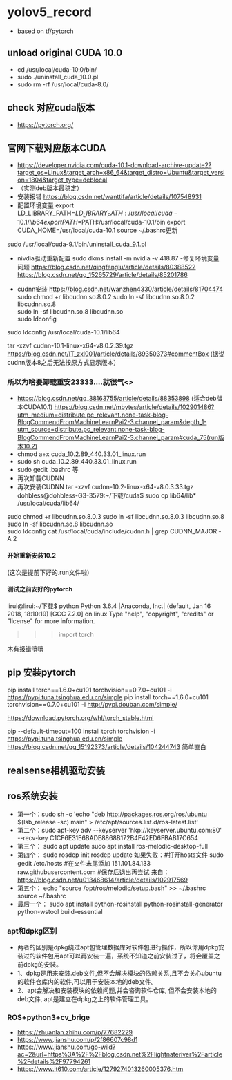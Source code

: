 # yolov5_record
- based on tf/pytorch
## unload original CUDA 10.0
- cd /usr/local/cuda-10.0/bin/
- sudo ./uninstall_cuda_10.0.pl
- sudo rm -rf /usr/local/cuda-8.0/
## check 对应cuda版本
- https://pytorch.org/
## 官网下载对应版本CUDA
- https://developer.nvidia.com/cuda-10.1-download-archive-update2?target_os=Linux&target_arch=x86_64&target_distro=Ubuntu&target_version=1804&target_type=deblocal
- （实测deb版本最稳定）
- 安装报错 https://blog.csdn.net/wanttifa/article/details/107548931
- 配置环境变量 export LD_LIBRARY_PATH=$LD_LIBRARY_PATH:/usr/local/cuda-10.1/lib64
export PATH=$PATH:/usr/local/cuda-10.1/bin
export CUDA_HOME=/usr/local/cuda-10.1
source ~/.bashrc更新

sudo /usr/local/cuda-9.1/bin/uninstall_cuda_9.1.pl
- nivdia驱动重新配置
sudo dkms install -m nvidia -v 418.87
-修复环境变量问题
https://blog.csdn.net/qingfenglu/article/details/80388522
https://blog.csdn.net/qq_15265729/article/details/85201786

- cudnn安装
https://blog.csdn.net/wanzhen4330/article/details/81704474
sudo chmod +r libcudnn.so.8.0.2
sudo ln -sf libcudnn.so.8.0.2 libcudnn.so.8  
sudo ln -sf libcudnn.so.8 libcudnn.so     
sudo ldconfig

 sudo ldconfig /usr/local/cuda-10.1/lib64
 
 tar -xzvf cudnn-10.1-linux-x64-v8.0.2.39.tgz
 https://blog.csdn.net/IT_zxl001/article/details/89350373#commentBox
 (据说cudnn版本8之后无法按原方式显示版本）
 
 ### 所以为啥要卸载重安23333....就很气<>
- https://blog.csdn.net/qq_38163755/article/details/88353898 (适合deb版本CUDA10.1)
https://blog.csdn.net/mbytes/article/details/102901486?utm_medium=distribute.pc_relevant.none-task-blog-BlogCommendFromMachineLearnPai2-3.channel_param&depth_1-utm_source=distribute.pc_relevant.none-task-blog-BlogCommendFromMachineLearnPai2-3.channel_param#cuda_75(run版本10.2)
- chmod a+x cuda_10.2.89_440.33.01_linux.run
- sudo sh cuda_10.2.89_440.33.01_linux.run
- sudo gedit .bashrc 等
- 再次卸载CUDNN
- 再次安装CUDNN
tar -xzvf cudnn-10.2-linux-x64-v8.0.3.33.tgz
dohbless@dohbless-G3-3579:~/下载/cuda$ sudo cp lib64/lib* /usr/local/cuda/lib64/

sudo chmod +r libcudnn.so.8.0.3
sudo ln -sf libcudnn.so.8.0.3 libcudnn.so.8
sudo ln -sf libcudnn.so.8 libcudnn.so     
sudo ldconfig
cat /usr/local/cuda/include/cudnn.h | grep CUDNN_MAJOR -A 2
#### 开始重新安装10.2
(这次是提前下好的.run文件啦)
#### 测试之前安好的pytorch
lirui@lirui:~/下载$ python
Python 3.6.4 |Anaconda, Inc.| (default, Jan 16 2018, 18:10:19) 
[GCC 7.2.0] on linux
Type "help", "copyright", "credits" or "license" for more information.
>>> import torch
>>> 
木有报错嘻嘻
## pip 安装pytorch
 pip install torch==1.6.0+cu101 torchvision==0.7.0+cu101 -i  https://pypi.tuna.tsinghua.edu.cn/simple
  pip install torch==1.6.0+cu101 torchvision==0.7.0+cu101 -i http://pypi.douban.com/simple/
  
  https://download.pytorch.org/whl/torch_stable.html
  
  pip --default-timeout=100 install torch torchvision -i  https://pypi.tuna.tsinghua.edu.cn/simple
https://blog.csdn.net/qq_15192373/article/details/104244743 简单直白

## realsense相机驱动安装

## ros系统安装
- 第一个：sudo sh -c 'echo "deb http://packages.ros.org/ros/ubuntu $(lsb_release -sc) main" > /etc/apt/sources.list.d/ros-latest.list'
- 第二个：sudo apt-key adv --keyserver 'hkp://keyserver.ubuntu.com:80' --recv-key C1CF6E31E6BADE8868B172B4F42ED6FBAB17C654
- 第三个：
sudo apt update
sudo apt install ros-melodic-desktop-full
- 第四个：
sudo rosdep init
rosdep update
如果失败：#打开hosts文件
sudo gedit /etc/hosts
#在文件末尾添加
151.101.84.133 raw.githubusercontent.com
#保存后退出再尝试
来自：https://blog.csdn.net/u013468614/article/details/102917569
- 第五个：
echo "source /opt/ros/melodic/setup.bash" >> ~/.bashrc
source ~/.bashrc
- 最后一个：
sudo apt install python-rosinstall python-rosinstall-generator python-wstool build-essential
### apt和dpkg区别
- 两者的区别是dpkg绕过apt包管理数据库对软件包进行操作，所以你用dpkg安装过的软件包用apt可以再安装一遍，系统不知道之前安装过了，将会覆盖之前dpkg的安装。
- 1、dpkg是用来安装.deb文件,但不会解决模块的依赖关系,且不会关心ubuntu的软件仓库内的软件,可以用于安装本地的deb文件。
- 2、apt会解决和安装模块的依赖问题,并会咨询软件仓库, 但不会安装本地的deb文件, apt是建立在dpkg之上的软件管理工具。
### ROS+python3+cv_brige
- https://zhuanlan.zhihu.com/p/77682229
- https://www.jianshu.com/p/2f86607c98d1
- https://www.jianshu.com/go-wild?ac=2&url=https%3A%2F%2Fblog.csdn.net%2Flightnateriver%2Farticle%2Fdetails%2F97794261
- https://www.it610.com/article/1279274013260005376.htm

